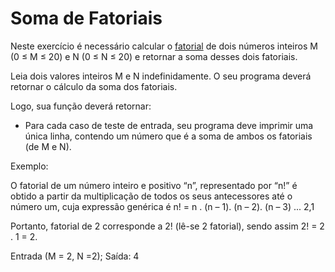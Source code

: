 # Soma de Fatoriais

Neste exercício é necessário calcular o [fatorial](https://pt.wikipedia.org/wiki/Fatorial) de dois números inteiros  M (0 ≤ M ≤ 20) e N (0 ≤ N ≤ 20) e retornar a soma desses dois fatoriais.

Leia dois valores inteiros M e N indefinidamente. O seu programa deverá retornar o cálculo da soma dos fatoriais.

Logo, sua função deverá retornar:

- Para cada caso de teste de entrada, seu programa deve imprimir uma única linha, contendo um número que é a soma de ambos os fatoriais (de M e N).

Exemplo:

O fatorial de um número inteiro e positivo “n”, representado por “n!” é obtido a partir da multiplicação de todos os seus antecessores até o número um, cuja expressão genérica é n! = n . (n – 1). (n – 2). (n – 3) ... 2,1

Portanto, fatorial de 2 corresponde a 2! (lê-se 2 fatorial), sendo assim 2! = 2 . 1 = 2.

Entrada (M = 2, N =2);
Saída: 4 